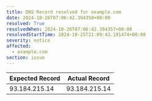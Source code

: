 ```yaml
---
title: DNS Record resolved for example.com
date: 2024-10-26T07:06:42.394350+00:00
resolved: True
resolvedWhen: 2024-10-26T07:06:42.394357+00:00
resolvedStartTime: 2024-10-25T21:09:43.191474+00:00
severity: notice
affected:
  - example.com
section: issue
---
```


| Expected Record  | Actual Record  |
|------------------|----------------|
| 93.184.215.14 | 93.184.215.14 |
